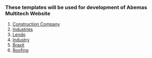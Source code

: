 ### These templates will be used for development of Abemas Multitech Website

1. <a target="_blank" href="https://ten-stars-creative.github.io/1-constructioncompany/">Construction Company</a>
1. <a target="_blank" href="https://ten-stars-creative.github.io/2-industries/">Industries</a>
1. <a target="_blank" href="https://ten-stars-creative.github.io/3-lendo/">Lendo</a>
1. <a target="_blank" href="https://ten-stars-creative.github.io/4-industry/">Industry</a>
1. <a target="_blank" href="https://ten-stars-creative.github.io/5-braxit/">Braxit</a>
1. <a target="_blank" href="https://ten-stars-creative.github.io/6-roofing/">Roofing</a>
